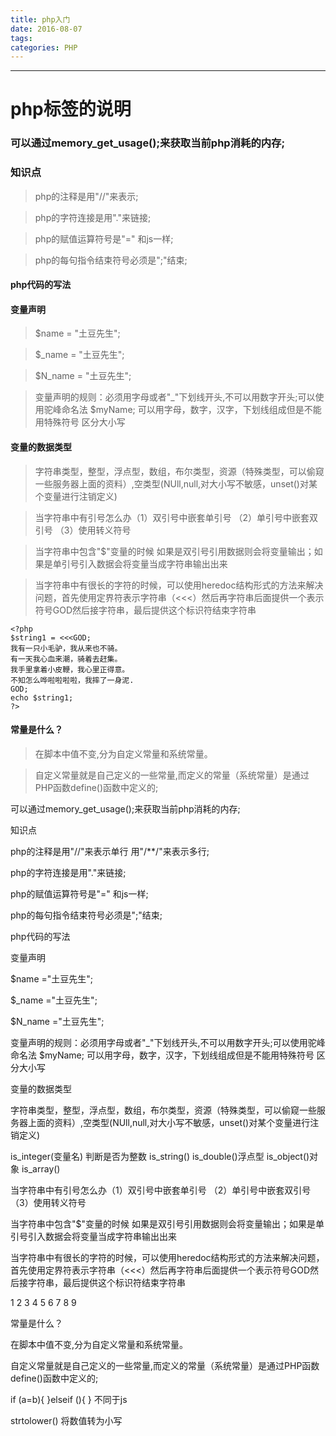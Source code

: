 ```yaml
---
title: php入门
date: 2016-08-07
tags:
categories: PHP
---
```

------

# php标签的说明

<!-- more -->

### 可以通过memory_get_usage();来获取当前php消耗的内存;

### 知识点

> php的注释是用"//"来表示;

> php的字符连接是用"."来链接;

> php的赋值运算符号是"="  和js一样;

> php的每句指令结束符号必须是";"结束;

#### php代码的写法

> <?php echo $name = "土豆先生";?>

#### 变量声明

> $name = "土豆先生";

> $_name = "土豆先生";

> $N_name = "土豆先生";

> 变量声明的规则：必须用字母或者"_"下划线开头,不可以用数字开头;可以使用驼峰命名法 $myName;   可以用字母，数字，汉字，下划线组成但是不能用特殊符号
区分大小写 

#### 变量的数据类型

> 字符串类型，整型，浮点型，数组，布尔类型，资源（特殊类型，可以偷窥一些服务器上面的资料）,空类型(NUll,null,对大小写不敏感，unset()对某个变量进行注销定义)

> 当字符串中有引号怎么办（1）双引号中嵌套单引号 （2）单引号中嵌套双引号 （3）使用转义符号

> 当字符串中包含"$"变量的时候 如果是双引号引用数据则会将变量输出；如果是单引号引入数据会将变量当成字符串输出出来

> 当字符串中有很长的字符的时候，可以使用heredoc结构形式的方法来解决问题，首先使用定界符表示字符串（<<<）然后再字符串后面提供一个表示符号GOD然后接字符串，最后提供这个标识符结束字符串
```
<?php 
$string1 = <<<GOD;
我有一只小毛驴，我从来也不骑。
有一天我心血来潮，骑着去赶集。
我手里拿着小皮鞭，我心里正得意。
不知怎么哗啦啦啦啦，我摔了一身泥.
GOD;
echo $string1;
?>
```

#### 常量是什么？

> 在脚本中值不变,分为自定义常量和系统常量。

> 自定义常量就是自己定义的一些常量,而定义的常量（系统常量）是通过PHP函数define()函数中定义的;

可以通过memory_get_usage();来获取当前php消耗的内存;

知识点

php的注释是用"//"来表示单行  用"/**/"来表示多行;

php的字符连接是用"."来链接;

php的赋值运算符号是"=" 和js一样;

php的每句指令结束符号必须是";"结束;

php代码的写法

<?php echo $name ="土豆先生";?>

变量声明

$name ="土豆先生";

$_name ="土豆先生";

$N_name ="土豆先生";

变量声明的规则：必须用字母或者"_"下划线开头,不可以用数字开头;可以使用驼峰命名法 $myName; 可以用字母，数字，汉字，下划线组成但是不能用特殊符号
区分大小写

变量的数据类型

字符串类型，整型，浮点型，数组，布尔类型，资源（特殊类型，可以偷窥一些服务器上面的资料）,空类型(NUll,null,对大小写不敏感，unset()对某个变量进行注销定义)

is_integer(变量名) 判断是否为整数  is_string()  is_double()浮点型 is_object()对象 is_array()

当字符串中有引号怎么办（1）双引号中嵌套单引号 （2）单引号中嵌套双引号 （3）使用转义符号

当字符串中包含"$"变量的时候 如果是双引号引用数据则会将变量输出；如果是单引号引入数据会将变量当成字符串输出出来

当字符串中有很长的字符的时候，可以使用heredoc结构形式的方法来解决问题，首先使用定界符表示字符串（<<<）然后再字符串后面提供一个表示符号GOD然后接字符串，最后提供这个标识符结束字符串

1
2
3
4
5
6
7
8
9
<?php 
$string1 = <<<GOD;
我有一只小毛驴，我从来也不骑。
有一天我心血来潮，骑着去赶集。
我手里拿着小皮鞭，我心里正得意。
不知怎么哗啦啦啦啦，我摔了一身泥.
GOD;
echo $string1;
?>
常量是什么？

在脚本中值不变,分为自定义常量和系统常量。

自定义常量就是自己定义的一些常量,而定义的常量（系统常量）是通过PHP函数define()函数中定义的;

if (a=b){
}elseif (){
} 不同于js

strtolower() 将数值转为小写

